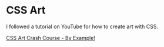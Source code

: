 # CSS Art
I followed a tutorial on YouTube for how to create art with CSS.

[CSS Art Crash Course - By Example!](https://youtu.be/uXBoQ4WRD9A)